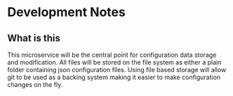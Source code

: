 # Development Notes

## What is this
This microservice will be the central point for configuration data storage and modification. All files will be stored on the file system as either a plain folder containing json configuration files. Using file based storage will allow git to be used as a backing system making it easier to make configuration changes on the fly.
